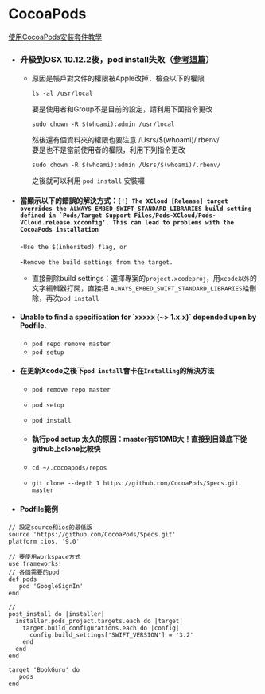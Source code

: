 # CocoaPods

[使用CocoaPods安裝套件教學](https://jay10447.gitbooks.io/book20160316/content/kai_shi_shi_yong_cocoapods_guan_li_di_san_fang_kai.html)

* ### 升級到OSX 10.12.2後，pod install失敗（[參考這篇](https://gold.xitu.io/entry/58620f628d6d810065f940d3)）

  * 原因是帳戶對文件的權限被Apple改掉，檢查以下的權限

    `ls -al /usr/local`

    要是使用者和Group不是目前的設定，請利用下面指令更改

    `sudo chown -R $(whoami):admin /usr/local`

    然後還有個資料夾的權限也要注意 /Usrs/$\(whoami\)/.rbenv/  
    要是也不是當前使用者的權限，利用下列指令更改

    `sudo chown -R $(whoami):admin /Usrs/$(whoami)/.rbenv/`

    之後就可以利用 `pod install` 安裝囉
* #### 當顯示以下的錯誤的解決方式：``[!] The XCloud [Release] target overrides the ALWAYS_EMBED_SWIFT_STANDARD_LIBRARIES build setting defined in `Pods/Target Support Files/Pods-XCloud/Pods-VCloud.release.xcconfig'. This can lead to problems with the CocoaPods installation``

  -`Use the $(inherited) flag, or`

  -`Remove the build settings from the target.`

  * 直接刪除build settings：選擇專案的`project.xcodeproj`，用`xcode以外`的文字編輯器打開，直接把 `ALWAYS_EMBED_SWIFT_STANDARD_LIBRARIES`給刪除，再次`pod install`

* #### Unable to find a specification for \`xxxxx \(~&gt; 1.x.x\)\` depended upon by Podfile.

  * `pod repo remove master`
  * `pod setup`
* #### 在更新Xcode之後下`pod install`會卡在`Installing`的解決方法

  * `pod remove repo master`
  * `pod setup`
  * `pod install`

  * #### 執行pod setup 太久的原因：master有519MB大！直接到目錄底下從github上clone比較快
  * `cd ~/.cocoapods/repos` 
  * `git clone --depth 1 https://github.com/CocoaPods/Specs.git master`
* #### Podfile範例 

```
// 設定source和ios的最低版
source 'https://github.com/CocoaPods/Specs.git'
platform :ios, '9.0'

// 要使用workspace方式
use_frameworks!
// 各個需要的pod
def pods
   pod 'GoogleSignIn'
end

// 
post_install do |installer|
  installer.pods_project.targets.each do |target|
    target.build_configurations.each do |config|
      config.build_settings['SWIFT_VERSION'] = '3.2'
    end
  end
end

target 'BookGuru' do
   pods
end
```



